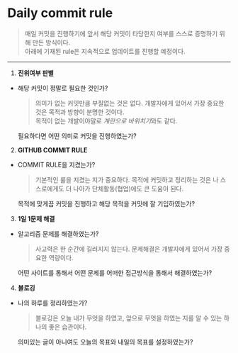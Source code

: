 # Daily commit rule
> 매일 커밋을 진행하기에 앞서 해당 커밋이 타당한지 여부를 스스로 증명하기 위해 만든 방식이다. </br>
> 아래에 기재된 rule은 지속적으로 업데이트를 진행할 예정이다.
---

1. **진위여부 판별**
  - 해당 커밋이 정말로 필요한 것인가?
    > 의미가 없는 커밋만큼 부질없는 것은 없다. 개발자에게 있어서 가장 중요한 것은 목적과 방향이 분명한 것이다. </br>
    > 목적이 없는 개발이야말로 *계란으로 바위치기*와도 같다. 
  
    필요하다면 어떤 의미로 커밋을 진행하였는가?
    
2. **GITHUB COMMIT RULE**
  - COMMIT RULE을 지켰는가?
    > 기본적인 룰을 지켰는 지가 중요하다. 목적에 커밋하고 정리하는 것은 나 스스로에게도 더 나아가 단체활동(협업)에도 큰 도움이 된다.
  
    목적에 맞게끔 커밋을 진행하고 해당 목적을 커밋에 잘 기입하였는가?
    
3. **1일 1문제 해결**
  - 알고리즘 문제를 해결하였는가?
    > 사고력은 한 순간에 길러지지 않는다. 문제해결은 개발자에게 있어서 가장 중요한 역량이다.
    
    어떤 사이트를 통해서 어떤 문제를 어떠한 접근방식을 통해서 해결하였는가?
    
4. **블로깅**
  - 나의 하루를 정리하였는가?
    > 블로깅은 오늘 내가 무엇을 하였고, 앞으로 무엇을 하였는 지를 알 수 있는 하나의 좋은 습관이다. </br>
    
    의미있는 글이 아니여도 오늘의 목표와 내일의 목표를 설정하였는가?
